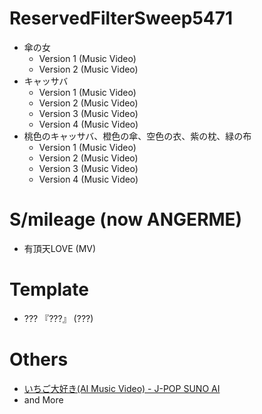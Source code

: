 # ReservedFilterSweep5471
* 傘の女
  * Version 1 (Music Video)
  * Version 2 (Music Video)
* キャッサバ
  * Version 1 (Music Video)
  * Version 2 (Music Video)
  * Version 3 (Music Video)
  * Version 4 (Music Video)
* 桃色のキャッサバ、橙色の傘、空色の衣、紫の枕、緑の布
  * Version 1 (Music Video)
  * Version 2 (Music Video)
  * Version 3 (Music Video)
  * Version 4 (Music Video)
# S/mileage (now ANGERME)
* 有頂天LOVE (MV)
# Template
* ??? 『???』 (???)
# Others
* [いちご大好き(AI Music Video) - J-POP SUNO AI](https://www.youtube.com/watch?v=6QrJNHNd4DA)
* and More

